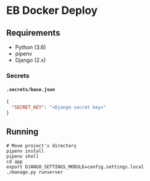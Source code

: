 # EB Docker Deploy

## Requirements

- Python (3.6)
- pipenv
- Django (2.x)

### Secrets

#### `.secrets/base.json`

```json
{
  "SECRET_KEY": "<Django secret key>"
}
```

## Running

```
# Move project's directory
pipenv install
pipenv shell
cd app
export DJANGO_SETTINGS_MODULE=config.settings.local
./manage.py runserver
```